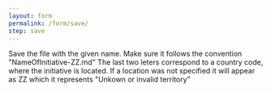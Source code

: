 ```yaml
---
layout: form
permalink: /form/save/
step: save
---
```


Save the file with the given name.
Make sure it follows the convention "NameOfInitiative-ZZ.md"
The last two leters correspond to a country code, where the initiative is located.
If a location was not specified it will appear as ZZ which it represents "Unkown or invalid territory"
